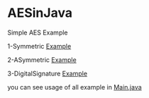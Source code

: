 # AESinJava
Simple AES Example

 1-Symmetric [Example](https://github.com/ha3anarab/AESinJava/blob/master/src/SymmetricEncryption.java)
 
 2-ASymmetric [Example](https://github.com/ha3anarab/AESinJava/blob/master/src/ASymmetricEncryption.java)
 
 3-DigitalSignature [Example](https://github.com/ha3anarab/AESinJava/blob/master/src/DigitalSignature.java)
 
 
you can see usage of all example in [Main.java](https://github.com/ha3anarab/AESinJava/blob/master/src/Main.java)
